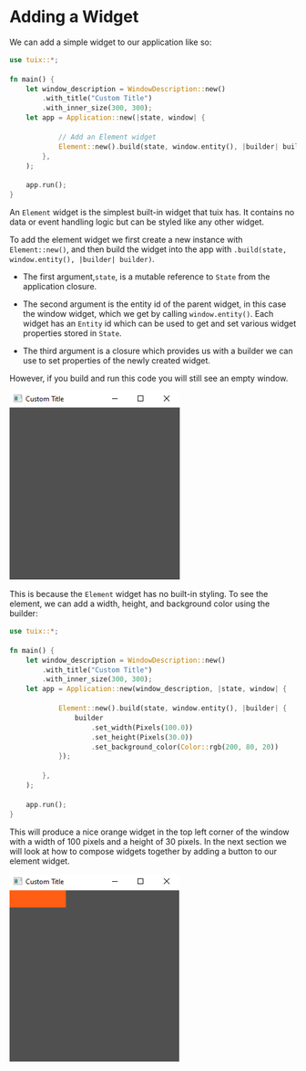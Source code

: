# Adding a Widget

We can add a simple widget to our application like so:

```rs
use tuix::*;

fn main() {
    let window_description = WindowDescription::new()
        .with_title("Custom Title")
        .with_inner_size(300, 300);
    let app = Application::new(|state, window| {
            
            // Add an Element widget
            Element::new().build(state, window.entity(), |builder| builder);
        },
    );

    app.run();
}

```
An `Element` widget is the simplest built-in widget that tuix has. It contains no data or event handling logic but can be styled like any other widget.

To add the element widget we first create a new instance with `Element::new()`, and then build the widget into the app with `.build(state, window.entity(), |builder| builder)`. 

- The first argument,`state`, is a mutable reference to `State` from the application closure. 

- The second argument is the entity id of the parent widget, in this case the window widget, which we get by calling `window.entity()`. Each widget has an `Entity` id which can be used to get and set various widget properties stored in `State`.

- The third argument is a closure which provides us with a builder we can use to set properties of the newly created widget.

However, if you build and run this code you will still see an empty window.

![adding_widgets_01](../images/adding_widgets_01.png)

This is because the `Element` widget has no built-in styling. To see the element, we can add a width, height, and background color using the builder:

```rs
use tuix::*;

fn main() {
    let window_description = WindowDescription::new()
        .with_title("Custom Title")
        .with_inner_size(300, 300);
    let app = Application::new(window_description, |state, window| {
            
            Element::new().build(state, window.entity(), |builder| {
                builder
                    .set_width(Pixels(100.0))
                    .set_height(Pixels(30.0))
                    .set_background_color(Color::rgb(200, 80, 20))
            });
        
        },
    );

    app.run();
}
```

This will produce a nice orange widget in the top left corner of the window with a width of 100 pixels and a height of 30 pixels. In the next section we will look at how to compose widgets together by adding a button to our element widget.

![adding_widgets_02](../images/adding_widgets_02.png)